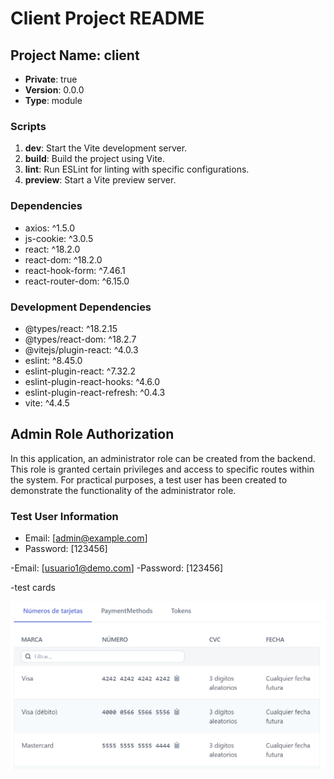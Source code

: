 # Client Project README

## Project Name: client

- **Private**: true
- **Version**: 0.0.0
- **Type**: module

### Scripts

1. **dev**: Start the Vite development server.
2. **build**: Build the project using Vite.
3. **lint**: Run ESLint for linting with specific configurations.
4. **preview**: Start a Vite preview server.

### Dependencies

- axios: ^1.5.0
- js-cookie: ^3.0.5
- react: ^18.2.0
- react-dom: ^18.2.0
- react-hook-form: ^7.46.1
- react-router-dom: ^6.15.0

### Development Dependencies

- @types/react: ^18.2.15
- @types/react-dom: ^18.2.7
- @vitejs/plugin-react: ^4.0.3
- eslint: ^8.45.0
- eslint-plugin-react: ^7.32.2
- eslint-plugin-react-hooks: ^4.6.0
- eslint-plugin-react-refresh: ^0.4.3
- vite: ^4.4.5

## Admin Role Authorization

In this application, an administrator role can be created from the backend. This role is granted certain privileges and access to specific routes within the system. For practical purposes, a test user has been created to demonstrate the functionality of the administrator role.

### Test User Information

- Email: [admin@example.com]
- Password: [123456]

-Email: [usuario1@demo.com]
-Password: [123456]

-test cards

![Test Cards](./src/assets/images/testcards.png)